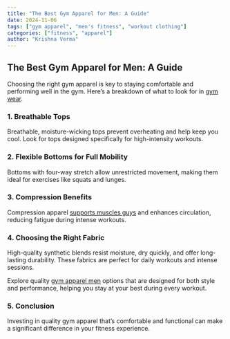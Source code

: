 ```yaml
---
title: "The Best Gym Apparel for Men: A Guide"
date: 2024-11-06
tags: ["gym apparel", "men's fitness", "workout clothing"]
categories: ["fitness", "apparel"]
author: "Krishna Verma"
---
```


## The Best Gym Apparel for Men: A Guide

Choosing the right gym apparel is key to staying comfortable and performing well in the gym. Here’s a breakdown of what to look for in [gym wear](https://bit.ly/4dOOIHS).

### 1. Breathable Tops

Breathable, moisture-wicking tops prevent overheating and help keep you cool. Look for tops designed specifically for high-intensity workouts.

### 2. Flexible Bottoms for Full Mobility

Bottoms with four-way stretch allow unrestricted movement, making them ideal for exercises like squats and lunges.

### 3. Compression Benefits

Compression apparel <a href="https://www.gymreapers.com" rel="nofollow">supports muscles guys</a> and enhances circulation, reducing fatigue during intense workouts.

### 4. Choosing the Right Fabric

High-quality synthetic blends resist moisture, dry quickly, and offer long-lasting durability. These fabrics are perfect for daily workouts and intense sessions.

Explore quality [gym apparel men](https://www.radowl.co.in) options that are designed for both style and performance, helping you stay at your best during every workout.

### 5. Conclusion

Investing in quality gym apparel that’s comfortable and functional can make a significant difference in your fitness experience.
